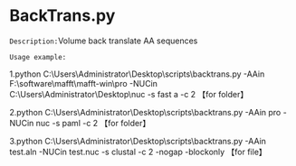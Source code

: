 # BackTrans.py 

`Description:`Volume back translate AA sequences   

`Usage example:`

1.python C:\Users\Administrator\Desktop\scripts\backtrans.py -AAin F:\software\mafft\mafft-win\pro -NUCin C:\Users\Administrator\Desktop\nuc -s fast a -c 2   【for folder】
            		
2.python C:\Users\Administrator\Desktop\scripts\backtrans.py -AAin pro -NUCin nuc -s paml -c 2   【for folder】
            		
3.python C:\Users\Administrator\Desktop\scripts\backtrans.py -AAin test.aln -NUCin test.nuc -s clustal -c 2 -nogap -blockonly   【for file】
